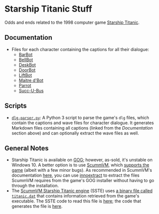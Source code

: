 # Starship Titanic Stuff

Odds and ends related to the 1998 computer game [Starship Titanic](https://en.wikipedia.org/wiki/Starship_Titanic).

## Documentation
* Files for each character containing the captions for all their dialogue:
  * [BarBot](docs/sentences-BarBot.md)
  * [BellBot](docs/sentences-BellBot.md)
  * [DeskBot](docs/sentences-DeskBot.md)
  * [DoorBot](docs/sentences-DoorBot.md)
  * [LiftBot](docs/sentences-LiftBot.md)
  * [Maitre d'Bot](docs/sentences-Maitre-d'Bot.md)
  * [Parrot](docs/sentences-Parrot.md)
  * [Succ-U-Bus](docs/sentences-Succ-U-Bus.md)

## Scripts
* [`dlg-parser.py`](scripts/dlg-parser.py): A Python 3 script to parse the game's `dlg` files, which contain the captions and wave files for character dialogue. It generates Markdown files containing all captions (linked from the *Documentation* section above) and can optionally extract the wave files as well.

## General Notes
* Starship Titanic is available on [GOG](https://www.gog.com/game/starship_titanic); however, as-sold, it's unstable on Windows 10. A better option is to use [ScummVM](https://www.scummvm.org/), which [supports the game](https://wiki.scummvm.org/index.php/Starship_Titanic) (albeit with a few minor bugs). As recommended in ScummVM's documentation [here](https://docs.scummvm.org/en/latest/use_scummvm/game_files.html), you can use [innoextract](https://constexpr.org/innoextract/) to extract the files ScummVM requires from the game's GOG installer without having to go through the installation.
* The [ScummVM Starship Titanic engine](https://github.com/scummvm/scummvm/tree/master/engines/titanic) (SSTE) uses [a binary file called `titanic.dat`](https://github.com/scummvm/scummvm/blob/master/dists/engine-data/titanic.dat) that contains information retrieved from the game's executable. The SSTE code to read this file is [here](https://github.com/scummvm/scummvm/blob/master/engines/titanic/support/files_manager.cpp); the code that generates the file is [here](https://github.com/scummvm/scummvm/blob/master/devtools/create_titanic/create_titanic_dat.cpp).